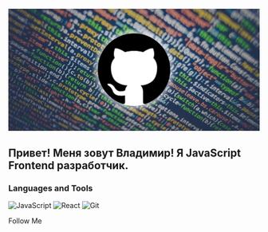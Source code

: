![Header](https://github.com/Vladimir-Grinko/Vladimir-Grinko/blob/main/assets/header.jpeg)

## Привет! Меня зовут Владимир! Я JavaScript Frontend разработчик.

### Languages and Tools
![JavaScript](https://img.shields.io/badge/-JavaScript-090909?style=for-the-badge&logo=JavaScript&logoColor=E9D54D)
![React](https://img.shields.io/badge/-React-090909?style=for-the-badge&logo=React&logoColor=097CDB)
![Git](https://img.shields.io/badge/-Git-090909?style=for-the-badge&logo=Git&logoColor=47C5FB)

Follow Me